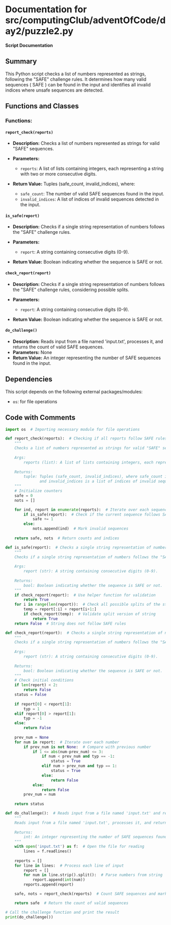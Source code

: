 # Documentation for src/computingClub/adventOfCode/day2/puzzle2.py

**Script Documentation**

**Summary**
------------

This Python script checks a list of numbers represented as strings, following the "SAFE" challenge rules. It determines how many valid sequences ( SAFE ) can be found in the input and identifies all invalid indices where unsafe sequences are detected.

**Functions and Classes**
-------------------------

### Functions:

#### `report_check(reports)`

*   **Description:** Checks a list of numbers represented as strings for valid "SAFE" sequences.
*   **Parameters:**

    *   `reports`: A list of lists containing integers, each representing a string with two or more consecutive digits.
*   **Return Value:** Tuples (safe_count, invalid_indices), where:

    *   `safe_count`: The number of valid SAFE sequences found in the input.
    *   `invalid_indices`: A list of indices of invalid sequences detected in the input.

#### `is_safe(report)`

*   **Description:** Checks if a single string representation of numbers follows the "SAFE" challenge rules.
*   **Parameters:**

    *   `report`: A string containing consecutive digits (0-9).
*   **Return Value:** Boolean indicating whether the sequence is SAFE or not.

#### `check_report(report)`

*   **Description:** Checks if a single string representation of numbers follows the "SAFE" challenge rules, considering possible splits.
*   **Parameters:**

    *   `report`: A string containing consecutive digits (0-9).
*   **Return Value:** Boolean indicating whether the sequence is SAFE or not.

#### `do_challenge()`

*   **Description:** Reads input from a file named 'input.txt', processes it, and returns the count of valid SAFE sequences.
*   **Parameters:** None
*   **Return Value:** An integer representing the number of SAFE sequences found in the input.

**Dependencies**
--------------

This script depends on the following external packages/modules:

*   `os`: for file operations

**Code with Comments**
---------------------

```python
import os  # Importing necessary module for file operations

def report_check(reports):  # Checking if all reports follow SAFE rules
    """
    Checks a list of numbers represented as strings for valid "SAFE" sequences.
    
    Args:
        reports (list): A list of lists containing integers, each representing a string with two or more consecutive digits.
        
    Returns:
        tuple: Tuples (safe_count, invalid_indices), where safe_count is the number of valid SAFE sequences found in the input,
               and invalid_indices is a list of indices of invalid sequences detected in the input.
    """
    # Initialize counters
    safe = 0  
    nots = []  

    for ind, report in enumerate(reports):  # Iterate over each sequence of numbers
        if is_safe(report):  # Check if the current sequence follows SAFE rules
            safe += 1  
        else:
            nots.append(ind)  # Mark invalid sequences
        
    return safe, nots  # Return counts and indices

def is_safe(report):  # Checks a single string representation of numbers for SAFE rule compliance
    """
    Checks if a single string representation of numbers follows the "SAFE" challenge rules.
    
    Args:
        report (str): A string containing consecutive digits (0-9).
        
    Returns:
        bool: Boolean indicating whether the sequence is SAFE or not.
    """
    if check_report(report):  # Use helper function for validation
        return True  
    for i in range(len(report)):  # Check all possible splits of the string
        temp = report[:i] + report[i+1:]  
        if check_report(temp):  # Validate split version of string
            return True 
    return False  # String does not follow SAFE rules

def check_report(report):  # Checks a single string representation of numbers for SAFE rule compliance
    """
    Checks if a single string representation of numbers follows the "SAFE" challenge rules, considering possible splits.
    
    Args:
        report (str): A string containing consecutive digits (0-9).
        
    Returns:
        bool: Boolean indicating whether the sequence is SAFE or not.
    """
    # Check initial conditions
    if len(report) < 2:
        return False  
    status = False  
    
    if report[0] < report[1]:
        typ = 1  
    elif report[0] > report[1]:
        typ = -1  
    else:
        return False  
    
    prev_num = None  
    for num in report:  # Iterate over each number
        if prev_num is not None:  # Compare with previous number
            if 1 <= abs(num-prev_num) <= 3:
                if num < prev_num and typ == -1:
                    status = True  
                elif num > prev_num and typ == 1:
                    status = True  
                else:
                    return False 
            else:
                return False  
        prev_num = num  
    
    return status  

def do_challenge():  # Reads input from a file named 'input.txt' and returns SAFE sequence count
    """
    Reads input from a file named 'input.txt', processes it, and returns the count of valid SAFE sequences.
    
    Returns:
        int: An integer representing the number of SAFE sequences found in the input.
    """
    with open('input.txt') as f:  # Open the file for reading
        lines = f.readlines()  
    
    reports = []  
    for line in lines:  # Process each line of input
        report = []  
        for num in line.strip().split():  # Parse numbers from string
            report.append(int(num))  
        reports.append(report)  

    safe, nots = report_check(reports)  # Count SAFE sequences and mark invalid indices

    return safe  # Return the count of valid sequences

# Call the challenge function and print the result
print(do_challenge())
```